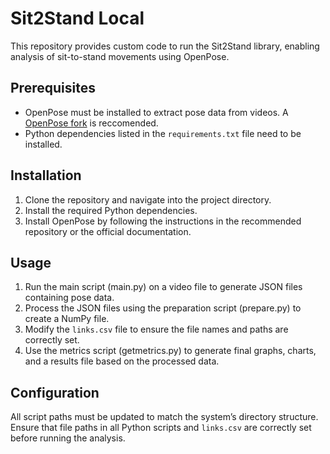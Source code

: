 # Sit2Stand Local

This repository provides custom code to run the Sit2Stand library, enabling analysis of sit-to-stand movements using OpenPose.

## Prerequisites

- OpenPose must be installed to extract pose data from videos. A [OpenPose fork]([https://link-url-here.org](https://github.com/franzcrs/openpose-with-caffe-for-MacM1?tab=readme-ov-file)) is reccomended.
- Python dependencies listed in the `requirements.txt` file need to be installed.

## Installation

1. Clone the repository and navigate into the project directory.
2. Install the required Python dependencies.
3. Install OpenPose by following the instructions in the recommended repository or the official documentation.

## Usage

1. Run the main script (main.py) on a video file to generate JSON files containing pose data.
2. Process the JSON files using the preparation script (prepare.py) to create a NumPy file.
3. Modify the `links.csv` file to ensure the file names and paths are correctly set.
4. Use the metrics script (getmetrics.py) to generate final graphs, charts, and a results file based on the processed data.

## Configuration

All script paths must be updated to match the system’s directory structure. Ensure that file paths in all Python scripts and `links.csv` are correctly set before running the analysis.

